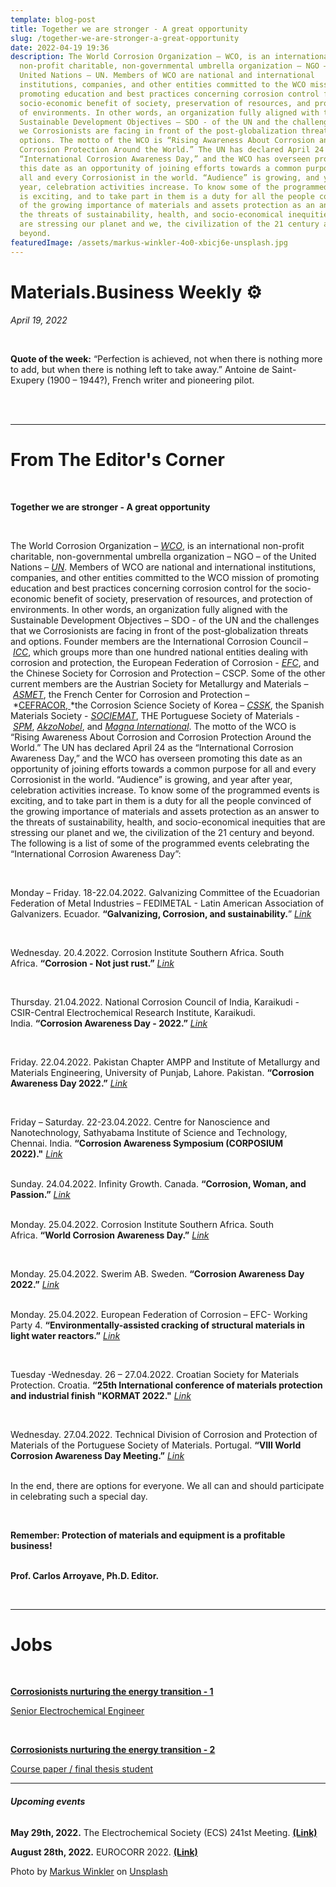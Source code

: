 ```yaml
---
template: blog-post
title: Together we are stronger - A great opportunity
slug: /together-we-are-stronger-a-great-opportunity
date: 2022-04-19 19:36
description: The World Corrosion Organization – WCO, is an international
  non-profit charitable, non-governmental umbrella organization – NGO – of the
  United Nations – UN. Members of WCO are national and international
  institutions, companies, and other entities committed to the WCO mission of
  promoting education and best practices concerning corrosion control for the
  socio-economic benefit of society, preservation of resources, and protection
  of environments. In other words, an organization fully aligned with the
  Sustainable Development Objectives – SDO - of the UN and the challenges that
  we Corrosionists are facing in front of the post-globalization threats and
  options. The motto of the WCO is “Rising Awareness About Corrosion and
  Corrosion Protection Around the World.” The UN has declared April 24 as the
  “International Corrosion Awareness Day,” and the WCO has overseen promoting
  this date as an opportunity of joining efforts towards a common purpose for
  all and every Corrosionist in the world. “Audience” is growing, and year after
  year, celebration activities increase. To know some of the programmed events
  is exciting, and to take part in them is a duty for all the people convinced
  of the growing importance of materials and assets protection as an answer to
  the threats of sustainability, health, and socio-economical inequities that
  are stressing our planet and we, the civilization of the 21 century and
  beyond.
featuredImage: /assets/markus-winkler-4o0-xbicj6e-unsplash.jpg
---
```

<!--StartFragment-->

# **Materials.Business Weekly ⚙️**

*April 19, 2022*

​

**Quote of the week:** “Perfection is achieved, not when there is nothing more to add, but when there is nothing left to take away.” Antoine de Saint-Exupery (1900 – 1944?), French writer and pioneering pilot.

​\
​

- - -

# **From The Editor's Corner**

**​**

**Together we are stronger - A great opportunity**

​

The World Corrosion Organization – *[WCO](https://corrosion.org/)*, is an international non-profit charitable, non-governmental umbrella organization – NGO – of the United Nations – *[UN](https://www.un.org/en/)*. Members of WCO are national and international institutions, companies, and other entities committed to the WCO mission of promoting education and best practices concerning corrosion control for the socio-economic benefit of society, preservation of resources, and protection of environments. In other words, an organization fully aligned with the Sustainable Development Objectives – SDO - of the UN and the challenges that we Corrosionists are facing in front of the post-globalization threats and options. Founder members are the International Corrosion Council – *[ICC](https://icc-net.org/)*, which groups more than one hundred national entities dealing with corrosion and protection, the European Federation of Corrosion - *[EFC](https://efcweb.org/)*, and the Chinese Society for Corrosion and Protection – CSCP. Some of the other current members are the Austrian Society for Metallurgy and Materials – *[ASMET](https://asmet.org/)*, the French Center for Corrosion and Protection – *[CEFRACOR, ](http://www.cefracor.org/)*the Corrosion Science Society of Korea – *[CSSK](http://en.www.corrosionkorea.org/about/about01.php)*, the Spanish Materials Society - *[SOCIEMAT](https://sociemat.es/)*, THE Portuguese Society of Materials - *[SPM](https://spmateriais.pt/site/)*, *[AkzoNobel](https://www.akzonobel.com/)*, and *[Magna International](https://www.magnachem.com.sg/)*. The motto of the WCO is “Rising Awareness About Corrosion and Corrosion Protection Around the World.” The UN has declared April 24 as the “International Corrosion Awareness Day,” and the WCO has overseen promoting this date as an opportunity of joining efforts towards a common purpose for all and every Corrosionist in the world. “Audience” is growing, and year after year, celebration activities increase. To know some of the programmed events is exciting, and to take part in them is a duty for all the people convinced of the growing importance of materials and assets protection as an answer to the threats of sustainability, health, and socio-economical inequities that are stressing our planet and we, the civilization of the 21 century and beyond. The following is a list of some of the programmed events celebrating the “International Corrosion Awareness Day”:

​

Monday – Friday. 18-22.04.2022. Galvanizing Committee of the Ecuadorian Federation of Metal Industries – FEDIMETAL - Latin American Association of Galvanizers. Ecuador. **“Galvanizing, Corrosion, and sustainability.**” *[Link](https://docs.google.com/forms/d/e/1FAIpQLSeUlg2CYLV7w3YAhmmlHK0g8EJP1HfA92n9Z0e-SVFhqZEwgA/viewform)*​

​

Wednesday. 20.4.2022. Corrosion Institute Southern Africa. South Africa. **“Corrosion - Not just rust.”** *[Link](https://mailchi.mp/d7f344015fb4/corrosion-not-just-rust-cpt)*​

​

Thursday. 21.04.2022. National Corrosion Council of India, Karaikudi - CSIR-Central Electrochemical Research Institute, Karaikudi. India. **“Corrosion Awareness Day - 2022.”** *[Link](http://nccikkdi.in/doc/CAD%2022%20Circular.pdf)*​

​

Friday. 22.04.2022. Pakistan Chapter AMPP and Institute of Metallurgy and Materials Engineering, University of Punjab, Lahore. Pakistan. **“Corrosion Awareness Day 2022.”** *[Link](https://docs.google.com/forms/d/e/1FAIpQLScpTqw5B0dSdWuMGnOC8KX2alExHPTBqVfox0Im4RJV0RWLKA/viewform)*​

​

Friday – Saturday. 22-23.04.2022. Centre for Nanoscience and Nanotechnology, Sathyabama Institute of Science and Technology, Chennai. India. **“Corrosion Awareness Symposium (CORPOSIUM 2022)."** *[Link](https://centrefornanotechnology.com/downloads/CORPOSIUM-2022.pdf)*​

​\
Sunday. 24.04.2022. Infinity Growth. Canada. **“Corrosion, Woman, and Passion.”** *[Link](https://www.eventbrite.ca/e/corrosion-the-perspective-through-the-eyes-of-women-tickets-311994944277)*​

​\
Monday. 25.04.2022. Corrosion Institute Southern Africa. South Africa. **“World Corrosion Awareness Day.”** *[Link](https://www.corrosioninstitute.org.za/event/world-corrosion-awareness-day/)*​

​

Monday. 25.04.2022. Swerim AB. Sweden. **“Corrosion Awareness Day 2022.”** *[Link](https://www.swerim.se/kalender/corrosion-awareness-day-2022)*​

​\
Monday. 25.04.2022. European Federation of Corrosion – EFC- Working Party 4. **“Environmentally-assisted cracking of structural materials in light water reactors.”** *[Link](https://dechema.zoom.us/webinar/register/WN_G1p0jIFgQJa1ZdE5u2_LCQ)*​

​

Tuesday -Wednesday. 26 – 27.04.2022. Croatian Society for Materials Protection. Croatia. **“25th International conference of materials protection and industrial finish "KORMAT 2022."** *[Link](https://www.fsb.unizg.hr/hdzama/)*​

​

Wednesday. 27.04.2022. Technical Division of Corrosion and Protection of Materials of the Portuguese Society of Materials. Portugal. **“VIII World Corrosion Awareness Day Meeting.”** *[Link](https://www.fsb.unizg.hr/hdzama/)*​

​\
In the end, there are options for everyone. We all can and should participate in celebrating such a special day.

​

**Remember: Protection of materials and equipment is a profitable business!**

​\
​**Prof. Carlos Arroyave, Ph.D. Editor.**

​

- - -

# Jobs

​

**​[Corrosionists nurturing the energy transition - 1](https://jobs.materials.business/job_post/senior-electrochemical-engineer-at-tg-companies)​**

​[Senior Electrochemical Engineer](https://jobs.materials.business/job_post/senior-electrochemical-engineer-at-tg-companies)​

​

**​[Corrosionists nurturing the energy transition - 2](https://jobs.materials.business/job_post/course-paper-final-thesis-reactivity-of-molten-metallic-alloys-with-housing-materials-during-thermal-cycling-at-german-aerospace-center)​**

​[Course paper / final thesis student](https://jobs.materials.business/job_post/course-paper-final-thesis-reactivity-of-molten-metallic-alloys-with-housing-materials-during-thermal-cycling-at-german-aerospace-center)​

- - -

###### **Upcoming events**

​**May 29th, 2022.** The Electrochemical Society (ECS) 241st Meeting. **[(Link)](https://click.convertkit-mail2.com/8kurqo0vzmioh77ronik/7qh7h8h0z369eziz/aHR0cHM6Ly9lY3MuY29uZmV4LmNvbS9lY3MvMjQxL2NmcC5jZ2k=)**​

​**August 28th, 2022.** EUROCORR 2022. **[(Link)](https://click.convertkit-mail2.com/8kurqo0vzmioh77ronik/z2hghnhow0kez5up/aHR0cHM6Ly9ldXJvY29yci5vcmcvMjAyMi5odG1s)**

<!--EndFragment-->

Photo by <a href="https://unsplash.com/@markuswinkler?utm_source=unsplash&utm_medium=referral&utm_content=creditCopyText">Markus Winkler</a> on <a href="https://unsplash.com/s/photos/future?utm_source=unsplash&utm_medium=referral&utm_content=creditCopyText">Unsplash</a>